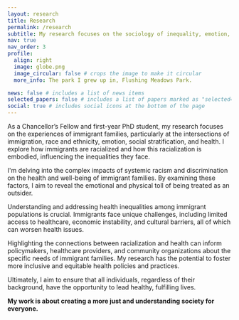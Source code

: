 ```yaml
---
layout: research
title: Research
permalink: /research
subtitle: My research focuses on the sociology of inequality, emotion, and health among immigrant families in the United States.
nav: true
nav_order: 3
profile:
  align: right
  image: globe.png
  image_circular: false # crops the image to make it circular
  more_info: The park I grew up in, Flushing Meadows Park.

news: false # includes a list of news items
selected_papers: false # includes a list of papers marked as "selected={true}"
social: true # includes social icons at the bottom of the page
---
```



As a Chancellor’s Fellow and first-year PhD student, my research focuses on the experiences of immigrant families, particularly at the intersections of immigration, race and ethnicity, emotion, social stratification, and health. I explore how immigrants are racialized and how this racialization is embodied, influencing the inequalities they face. 

I'm delving into the complex impacts of systemic racism and discrimination on the health and well-being of immigrant families. By examining these factors, I aim to reveal the emotional and physical toll of being treated as an outsider.

Understanding and addressing health inequalities among immigrant populations is crucial. Immigrants face unique challenges, including limited access to healthcare, economic instability, and cultural barriers, all of which can worsen health issues.

Highlighting the connections between racialization and health can inform policymakers, healthcare providers, and community organizations about the specific needs of immigrant families. My research has the potential to foster more inclusive and equitable health policies and practices.

Ultimately, I aim to ensure that all individuals, regardless of their background, have the opportunity to lead healthy, fulfilling lives. 

**My work is about creating a more just and understanding society for everyone.**


